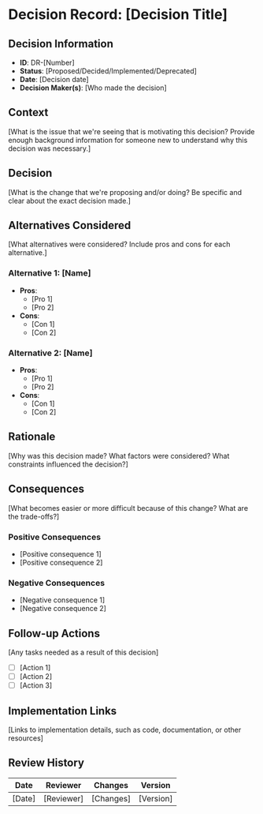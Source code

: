 # Decision Record: [Decision Title]

## Decision Information
- **ID**: DR-[Number]
- **Status**: [Proposed/Decided/Implemented/Deprecated]
- **Date**: [Decision date]
- **Decision Maker(s)**: [Who made the decision]

## Context
[What is the issue that we're seeing that is motivating this decision? Provide enough background information for someone new to understand why this decision was necessary.]

## Decision
[What is the change that we're proposing and/or doing? Be specific and clear about the exact decision made.]

## Alternatives Considered
[What alternatives were considered? Include pros and cons for each alternative.]

### Alternative 1: [Name]
- **Pros**:
  - [Pro 1]
  - [Pro 2]
- **Cons**:
  - [Con 1]
  - [Con 2]

### Alternative 2: [Name]
- **Pros**:
  - [Pro 1]
  - [Pro 2]
- **Cons**:
  - [Con 1]
  - [Con 2]

## Rationale
[Why was this decision made? What factors were considered? What constraints influenced the decision?]

## Consequences
[What becomes easier or more difficult because of this change? What are the trade-offs?]

### Positive Consequences
- [Positive consequence 1]
- [Positive consequence 2]

### Negative Consequences
- [Negative consequence 1]
- [Negative consequence 2]

## Follow-up Actions
[Any tasks needed as a result of this decision]
- [ ] [Action 1]
- [ ] [Action 2]
- [ ] [Action 3]

## Implementation Links
[Links to implementation details, such as code, documentation, or other resources]

## Review History
| Date | Reviewer | Changes | Version |
|------|----------|---------|---------|
| [Date] | [Reviewer] | [Changes] | [Version] |